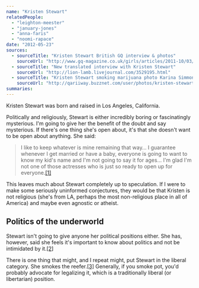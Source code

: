 ```yaml
---
name: "Kristen Stewart"
relatedPeople:
  - "leighton-meester"
  - "january-jones"
  - "anna-faris"
  - "noomi-rapace"
date: "2012-05-23"
sources:
  - sourceTitle: "Kristen Stewart British GQ interview & photos"
    sourceUrl: "http://www.gq-magazine.co.uk/girls/articles/2011-10/03/gq-girls-kristen-stewart-british-gq-cover-pictures-twilight-breaking-dawn/page/5"
  - sourceTitle: "New translated interview with Kristen Stewart"
    sourceUrl: "http://lion-lamb.livejournal.com/3529195.html"
  - sourceTitle: "Kristen Stewart smoking marijuana photo Karina Simmons' photo"
    sourceUrl: "http://qariiway.buzznet.com/user/photos/kristen-stewart-smoking-marijuana/?id=47524101"
summaries:
---
```


Kristen Stewart was born and raised in Los Angeles, California.

Politically and religiously, Stewart is either incredibly boring or fascinatingly mysterious. I'm going to give her the benefit of the doubt and say mysterious. If there's one thing she's open about, it's that she doesn't want to be open about anything. She said:

>I like to keep whatever is mine remaining that way… I guarantee whenever I get married or have a baby, everyone is going to want to know my kid's name and I'm not going to say it for ages… I'm glad I'm not one of those actresses who is just so ready to open up for everyone.<a class="source-citation" href="#http%3A%2F%2Fwww.gq-magazine.co.uk%2Fgirls%2Farticles%2F2011-10%2F03%2Fgq-girls-kristen-stewart-british-gq-cover-pictures-twilight-breaking-dawn%2Fpage%2F5" title="Kristen Stewart British GQ interview &amp; photos">[1]</a>

This leaves much about Stewart completely up to speculation. If I were to make some seriously uninformed conjectures, they would be that Kristen is not religious (she's from LA, perhaps the most non-religious place in all of America) and maybe even agnostic or atheist.


## Politics of the underworld

Stewart isn't going to give anyone her political positions either. She has, however, said she feels it's important to know about politics and not be intimidated by it.<a class="source-citation" href="#http%3A%2F%2Flion-lamb.livejournal.com%2F3529195.html" title="New translated interview with Kristen Stewart">[2]</a>

There is one thing that might, and I repeat might, put Stewart in the liberal category. She smokes the reefer.<a class="source-citation" href="#http%3A%2F%2Fqariiway.buzznet.com%2Fuser%2Fphotos%2Fkristen-stewart-smoking-marijuana%2F%3Fid%3D47524101" title="Kristen Stewart smoking marijuana photo Karina Simmons&apos; photo">[3]</a> Generally, if you smoke pot, you'd probably advocate for legalizing it, which is a traditionally liberal (or libertarian) position.